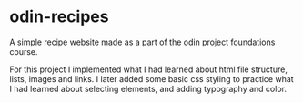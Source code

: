 # odin-recipes
A simple recipe website made as a part of the odin project foundations course.

For this project I implemented what I had learned about html file structure, lists, images and links. 
I later added some basic css styling to practice what I had learned about selecting elements, and adding typography and color.
